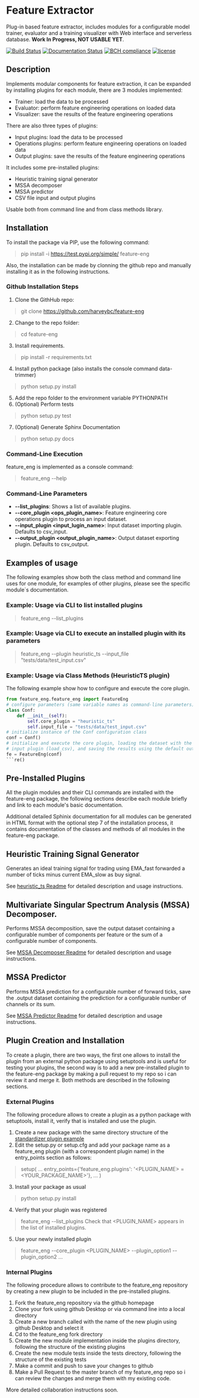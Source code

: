# Feature Extractor 

Plug-in based feature extractor, includes modules for a configurable model trainer, evaluator and a training visualizer with Web interface and serverless database. __Work In Progress, NOT USABLE YET__.

[![Build Status](https://travis-ci.org/harveybc/feature-eng.svg?branch=master)](https://travis-ci.org/harveybc/feature-eng)
[![Documentation Status](https://readthedocs.org/projects/docs/badge/?version=latest)](https://harveybc-feature-eng.readthedocs.io/en/latest/)
[![BCH compliance](https://bettercodehub.com/edge/badge/harveybc/feature-eng?branch=master)](https://bettercodehub.com/)
[![license](https://img.shields.io/github/license/mashape/apistatus.svg?maxAge=2592000)](https://github.com/harveybc/feature-eng/blob/master/LICENSE)

## Description

Implements modular components for feature extraction, it can be expanded by installing plugins for each module, there are 3 modules implemented:
* Trainer: load the data to be processed
* Evaluator: perform feature engineering operations on loaded data 
* Visualizer: save the results of the feature engineering operations

There are also three types of plugins:
* Input plugins: load the data to be processed
* Operations plugins: perform feature engineering operations on loaded data 
* Output plugins: save the results of the feature engineering operations

It includes some pre-installed plugins:
* Heuristic training signal generator
* MSSA decomposer
* MSSA predictor
* CSV file input and output plugins

Usable both from command line and from class methods library.

## Installation

To install the package via PIP, use the following command:

> pip install -i https://test.pypi.org/simple/ feature-eng

Also, the installation can be made by clonning the github repo and manually installing it as in the following instructions.

### Github Installation Steps
1. Clone the GithHub repo:   
> git clone https://github.com/harveybc/feature-eng
2. Change to the repo folder:
> cd feature-eng
3. Install requirements.
> pip install -r requirements.txt
4. Install python package (also installs the console command data-trimmer)
> python setup.py install
5. Add the repo folder to the environment variable PYTHONPATH
6. (Optional) Perform tests
> python setup.py test
7. (Optional) Generate Sphinx Documentation
> python setup.py docs

### Command-Line Execution

feature_eng is implemented as a console command:
> feature_eng --help

### Command-Line Parameters

* __--list_plugins__: Shows a list of available plugins.
* __--core_plugin <ops_plugin_name>__: Feature engineering core operations plugin to process an input dataset.
* __--input_plugin <input_lugin_name>__: Input dataset importing plugin. Defaults to csv_input.
* __--output_plugin <output_plugin_name>__: Output dataset exporting plugin. Defaults to csv_output.

## Examples of usage

The following examples show both the class method and command line uses for one module, for examples of other plugins, please see the specific module´s documentation.

### Example: Usage via CLI to list installed plugins

> feature_eng --list_plugins

### Example: Usage via CLI to execute an installed plugin with its parameters

> feature_eng --plugin heuristic_ts --input_file "tests/data/test_input.csv"

### Example: Usage via Class Methods (HeuristicTS plugin)

The following example show how to configure and execute the core plugin.

```python
from feature_eng.feature_eng import FeatureEng
# configure parameters (same variable names as command-line parameters)
class Conf:
    def __init__(self):
        self.core_plugin = "heuristic_ts"
        self.input_file = "tests/data/test_input.csv"
# initialize instance of the Conf configuration class
conf = Conf()
# initialize and execute the core plugin, loading the dataset with the default feature_eng 
# input plugin (load_csv), and saving the results using the default output plugin (store_csv). 
fe = FeatureEng(conf)
```re()
```

## Pre-Installed Plugins

All the plugin modules and their CLI commands are installed with the feature-eng package, the following sections describe each module briefly and link to each module's basic documentation. 

Additional detailed Sphinix documentation for all modules can be generated in HTML format with the optional step 7 of the installation process, it contains documentation of the classes and methods of all modules in the feature-eng package. 

## Heuristic Training Signal Generator

Generates an ideal training signal for trading using EMA_fast forwarded a number of ticks minus current EMA_slow as buy signal.

See [heuristic_ts Readme](../master/README_heuristic_ts.md) for detailed description and usage instructions.

## Multivariate Singular Spectrum Analysis (MSSA) Decomposer. 

Performs MSSA decomposition, save the output dataset containing a configurable number of components per feature or the sum of a configurable number of components.

See [MSSA Decomposer Readme](../master/README_mssa_decomposer.md) for detailed description and usage instructions.

## MSSA Predictor

Performs MSSA prediction for a configurable number of forward ticks, save the .output dataset containing the prediction for a configurable number of channels or its sum.

See [MSSA Predictor Readme](../master/README_mssa_predictor.md) for detailed description and usage instructions.


## Plugin Creation and Installation

To create a plugin, there are two ways, the first one allows to install the plugin from an external python package using setuptools and is useful for testing your plugins, the second way is to add a new pre-installed plugin to the feature-eng package by making a pull request to my repo so i can review it and merge it. Both methods are described in the following sections.

### External Plugins

The following procedure allows to create a plugin as a python package with setuptools, install it, verify that is installed and use the plugin.

1. Create a new package with the same directory structure of the [standardizer plugin example](../master/examples/standardizer/)
2. Edit the setup.py or setup.cfg and add your package name as a feature_eng plugin (with a correspondent plugin name) in the entry_points section as follows:
> setup(
>     ...
>     entry_points={'feature_eng.plugins': '<PLUGIN_NAME> = <YOUR_PACKAGE_NAME>'},
>     ...
> )
3. Install your package as usual
> python setup.py install
4. Verify that your plugin was registered
> feature_eng --list_plugins
Check that <PLUGIN_NAME> appears in the list of installed plugins.
5. Use your newly installed plugin
> feature_eng --core_plugin <PLUGIN_NAME> --plugin_option1 --plugin_option2 ...

### Internal Plugins 

The following procedure allows to contribute to the feature_eng repository by creating a new plugin to be included in the pre-installed plugins.
1. Fork the feature_eng repository via the github homepage 
2. Clone your fork using github Desktop or via command line into a local directory
3. Create a new branch called with the name of the new plugin using github Desktop and select it
4. Cd to the feature_eng fork directory
5. Create the new module implementation inside the plugins directory, following the structure of the existing plugins
6. Create the new module tests inside the tests directory, following the structure of the existing tests
7. Make a commit and push to save your changes to github
8. Make a Pull Request to the master branch of my feature_eng repo so i can review the changes and merge them with my existing code.

More detailed collaboration instructions soon.

